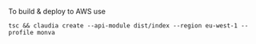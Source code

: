 To build & deploy to AWS use 

```
tsc && claudia create --api-module dist/index --region eu-west-1 --profile monva
```